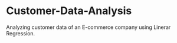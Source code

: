 # Customer-Data-Analysis
Analyzing customer data of an E-commerce company using Linerar Regression.
